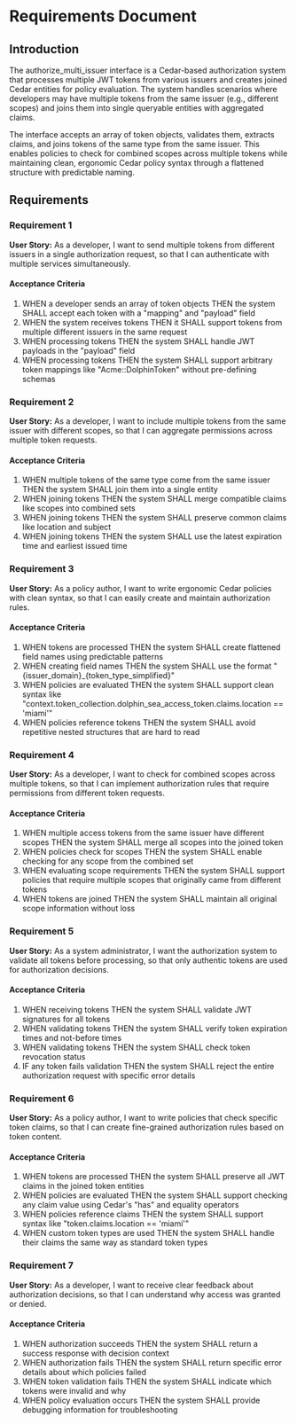 # Requirements Document

## Introduction

The authorize_multi_issuer interface is a Cedar-based authorization system that processes multiple JWT tokens from various issuers and creates joined Cedar entities for policy evaluation. The system handles scenarios where developers may have multiple tokens from the same issuer (e.g., different scopes) and joins them into single queryable entities with aggregated claims.

The interface accepts an array of token objects, validates them, extracts claims, and joins tokens of the same type from the same issuer. This enables policies to check for combined scopes across multiple tokens while maintaining clean, ergonomic Cedar policy syntax through a flattened structure with predictable naming.

## Requirements

### Requirement 1

**User Story:** As a developer, I want to send multiple tokens from different issuers in a single authorization request, so that I can authenticate with multiple services simultaneously.

#### Acceptance Criteria

1. WHEN a developer sends an array of token objects THEN the system SHALL accept each token with a "mapping" and "payload" field
2. WHEN the system receives tokens THEN it SHALL support tokens from multiple different issuers in the same request
3. WHEN processing tokens THEN the system SHALL handle JWT payloads in the "payload" field
4. WHEN processing tokens THEN the system SHALL support arbitrary token mappings like "Acme::DolphinToken" without pre-defining schemas

### Requirement 2

**User Story:** As a developer, I want to include multiple tokens from the same issuer with different scopes, so that I can aggregate permissions across multiple token requests.

#### Acceptance Criteria

1. WHEN multiple tokens of the same type come from the same issuer THEN the system SHALL join them into a single entity
2. WHEN joining tokens THEN the system SHALL merge compatible claims like scopes into combined sets
3. WHEN joining tokens THEN the system SHALL preserve common claims like location and subject
4. WHEN joining tokens THEN the system SHALL use the latest expiration time and earliest issued time

### Requirement 3

**User Story:** As a policy author, I want to write ergonomic Cedar policies with clean syntax, so that I can easily create and maintain authorization rules.

#### Acceptance Criteria

1. WHEN tokens are processed THEN the system SHALL create flattened field names using predictable patterns
2. WHEN creating field names THEN the system SHALL use the format "{issuer_domain}_{token_type_simplified}"
3. WHEN policies are evaluated THEN the system SHALL support clean syntax like "context.token_collection.dolphin_sea_access_token.claims.location == 'miami'"
4. WHEN policies reference tokens THEN the system SHALL avoid repetitive nested structures that are hard to read

### Requirement 4

**User Story:** As a developer, I want to check for combined scopes across multiple tokens, so that I can implement authorization rules that require permissions from different token requests.

#### Acceptance Criteria

1. WHEN multiple access tokens from the same issuer have different scopes THEN the system SHALL merge all scopes into the joined token
2. WHEN policies check for scopes THEN the system SHALL enable checking for any scope from the combined set
3. WHEN evaluating scope requirements THEN the system SHALL support policies that require multiple scopes that originally came from different tokens
4. WHEN tokens are joined THEN the system SHALL maintain all original scope information without loss

### Requirement 5

**User Story:** As a system administrator, I want the authorization system to validate all tokens before processing, so that only authentic tokens are used for authorization decisions.

#### Acceptance Criteria

1. WHEN receiving tokens THEN the system SHALL validate JWT signatures for all tokens
2. WHEN validating tokens THEN the system SHALL verify token expiration times and not-before times
3. WHEN validating tokens THEN the system SHALL check token revocation status
4. IF any token fails validation THEN the system SHALL reject the entire authorization request with specific error details

### Requirement 6

**User Story:** As a policy author, I want to write policies that check specific token claims, so that I can create fine-grained authorization rules based on token content.

#### Acceptance Criteria

1. WHEN tokens are processed THEN the system SHALL preserve all JWT claims in the joined token entities
2. WHEN policies are evaluated THEN the system SHALL support checking any claim value using Cedar's "has" and equality operators
3. WHEN policies reference claims THEN the system SHALL support syntax like "token.claims.location == 'miami'"
4. WHEN custom token types are used THEN the system SHALL handle their claims the same way as standard token types

### Requirement 7

**User Story:** As a developer, I want to receive clear feedback about authorization decisions, so that I can understand why access was granted or denied.

#### Acceptance Criteria

1. WHEN authorization succeeds THEN the system SHALL return a success response with decision context
2. WHEN authorization fails THEN the system SHALL return specific error details about which policies failed
3. WHEN token validation fails THEN the system SHALL indicate which tokens were invalid and why
4. WHEN policy evaluation occurs THEN the system SHALL provide debugging information for troubleshooting